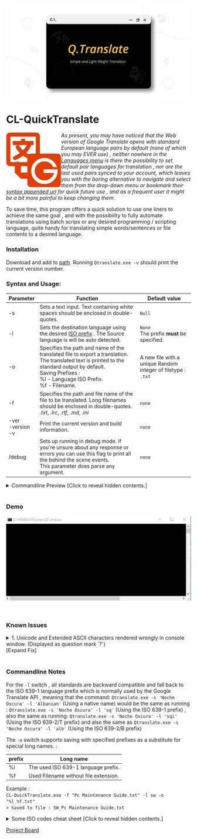 

<p align="center">
  <img src="https://github.com/KabueMurage/CL-QuickTranslate/blob/master/src/img/logo.jpeg?raw=true" alt=""/>
</p>

  # CL-QuickTranslate
  
  
 <img src="https://github.com/KabueMurage/CL-QuickTranslate/blob/master/src/img/logo.jpg?raw=true" align="left" alt="">
  
  
  *As present, you may have noticed that the Web version of Google Translate opens with standard European language pairs by default
  (none of which you may EVER use) , neither nowhere in the [Languages menu](https://translate.google.com) is there the possibility to set default
  pair languages for translation , nor are the last used pairs synced to your account, which leaves you with the boring alternative to navigate and select
  them from the drop-down menu or bookmark their [syntax appended url](https://translate.google.com/?langpair=en%7sw) for quick future use , and as a frequent user it might be a bit more painful to keep changing them.*
  
 
  To save time, this program offers a quick solution to use one liners to achieve the same goal , and with the possibility to fully automate translations
  using batch scrips or any desired programming / scripting  language, quite handy for translating simple words/sentences or file contents to 
  a desired language. <br>
  

  ### Installation
  Download and add to [path](https://en.wikipedia.org/wiki/PATH_%28variable%29).  Running ``Qtranslate.exe -v`` should print the current version number.

### Syntax and Usage:
 
 |Parameter|Function|Default value|
 |--|--|--|
 |-s| Sets a text input. Text containing white spaces should be enclosed in double-quotes.|`Null`|
 |-l|Sets the destination language using the desired [ISO prefix](https://www.google.com/url?sa=t&rct=j&q=&esrc=s&source=web&cd=&cad=rja&uact=8&ved=2ahUKEwixuKmY9_LrAhVFCxoKHUgsB1kQFjAAegQIAxAB&url=https://cloud.google.com/translate/docs/languages&usg=AOvVaw0DS2aRvqlazR86JXJI1fsn) . The Source language is will be auto detected.|`None` <br> The prefix **must** be specified. |
 |-o| Specifies the path and name of the translated file to export a translation. The translated text is printed to the standard output by default. <br> Saving Prefixes :  <br> %l -  Language ISO Prefix.<br> %f - Filename.|A new file with a unique Random integer of filetype : `.txt`|
 | -f|Specifies the path and file name of the file to be translated. Long filenames should be enclosed in double-quotes. <br> *.txt*, *.lrc*, *.rtf*, *.md*, *.ini*|`none`|
 |-ver<br> -version <br> -v|Print the current version and build information. |`none`|
 |/debug|Sets up running in debug mode. If you're unsure about any response or errors you can use this flag to print all the behind the scene events. <br> This parameter does parse any argument.|`none`| 


<details>
  
  <summary> Commandline Preview [Click to reveal hidden contents.] </summary>
  
<p align="center">
  <img src="https://github.com/KabueMurage/CL-QuickTranslate/blob/master/src/img/syn.png?raw=true" alt="Commandline Syntax Preview"/>
</p>


</details>

<br>

 
 ### Demo
<p align="center">
  <img src="https://github.com/KabueMurage/CL-QuickTranslate/blob/master/src/img/demo.gif?raw=true" alt=""/>
</p>

<br>

 ### Known Issues
 
 
<details>
  
  <summary> 1. Unicode and Extended ASCII characters rendered wrongly in console window. (Displayed as question mark `?`) <br> [Expand Fix] </summary>
  
 > Although `CL-QuickTranslate` writes output based on the current console code page, which depends
 > on a system's locale by default, the current code page may handle only a subset of available Unicode
 > characters, so if you try to display characters that are not mapped to the current code page, the console 
 > won't be able to render or represent them accurately. To fix this, you can change to an active code page which may
 > allow rendering them using [chcp](https://docs.microsoft.com/en-us/windows-server/administration/windows-commands/chcp) 
 > by running the command `chcp 65001 && Cl-Quicktranslate.exe ..`. However, if you want to render Unicode output reliably ,
 > set the console font to a non-raster or TrueType font such as Consolas or Lucida Console then use 
 > logical shift or redirectional operators to parse the unicode output to file handles. Or even better, use
 > the `-o` switch which is provided as a parameter to help you to parse the output of a command to a local file that you specify.  <br>
 > Example : <br>
 > `CL-QuickTranslate.exe -s "hello world" -l ru -o "%l-HelloWorld.txt"` <br>
 > ` > Saved to file : ru-HelloWorld.txt`
 
 
</details>


<br>

### Commandline Notes

For the ```-l``` switch , all standards are backward compatible and fall back to the ISO 639-1 language prefix which is normally used by the Google Translate API ,
meaning that the command: ```Qtranslate.exe -s 'Noche Oscura' -l 'Albanian'``` (Using a native name) would be the same as running : ```Qtranslate.exe -s 'Noche Oscura' -l 'sq'``` (Using the ISO 639-1 prefix) , also the same as running:  ```Qtranslate.exe -s 'Noche Oscura' -l 'sqi'```  (Using the ISO 639-2/T prefix)  and  also the same as ```Qtranslate.exe -s 'Noche Oscura' -l 'alb'```  (Using the ISO 639-2/B prefix) <br>

The `-o` switch supports saving with specified prefixes as a substitute for special long names. : <br>

|prefix|Long name  |
|--|--|
| %l| The used ISO 639-1 language prefix. |
|%f| Used Filename without file extension. |


  Example : <br>
   `CL-QuickTranslate.exe -f "Pc Maintenance Guide.txt" -l sw -o "%l_%f.txt"` <br>
   `> Saved to file : SW_Pc Maintenance Guide.txt`  <br>

<details>
 
  <summary> Some ISO codes cheat sheet [Click to reveal hidden contents.] </summary>
  
  >  All languages standard may be used with the ```-l``` switch to set the destination language for translation.
  >  The source language is auto detected by default.
  > see full list at :https://www.google.com/url?sa=t&rct=j&q=&esrc=s&source=web&cd=&cad=rja&uact=8&ved=2ahUKEwixuKmY9_LrAhVFCxoKHUgsB1kQFjAAegQIAxAB&url=https%3A%2F%2Fcloud.google.com%2Ftranslate%2Fdocs%2Flanguages&usg=AOvVaw0DS2aRvqlazR86JXJI1fsn
  
||ISO language name | *[ISO 639-1](https://en.wikipedia.org/wiki/ISO_639-1)*| *[ISO 639-2/T](https://en.wikipedia.org/wiki/ISO_639-2)*|*[ISO 639-2/B](https://en.wikipedia.org/wiki/ISO_639-2)*|
|--|--|--|--|--|
|1|English |*en*|*eng*|eng|
|2|Afrikaans|*af*|*afr*|afr|
|3|Albanian|*sq*|*sqi*|alb|
|4|Amharic|*am*|*amh*|amh|
|5|Arabic|*ar*|*ara*|ara|
|6|Armenian|*hy*|*hye*|arm|
|7|Azerbaijani|*az*|*aze*|-|
|8|Basque|*eu*|*eus*|baq|
|9|Belarusian|*be*|*bel*|bel|
|10|Bengali|*bn*|*ben*|ben|
|11|Bosnian|*bs*|*bos*|bos|
|12|Bulgarian|*bg*|bul|bul|
|13|Catalan,Valencian|*ca*|*cat*|cat|
|14|Cebuano|*ceb*|ceb|ceb|
|15|Chichewa|*ny*|*nya*|nya|
|16|Corsican|*co*|*cos*|cos|
|17|Croatian|*hr*|*hrv*|hrv|
|18|czech|*cs*|*ces*|cze|ces|
|19|Danish|*da*|*dan*|dan|dan|
|20|Dutch, Flemish|*nl*|*nld*|dut|
|21|Esperanto|*eo*|*epo*|epo|
|22|Estonian|*et*|est|est|
|23|Filipino|*tl*|tl|tl|
|24|Finnish|*fi*|*fin*|fin|
|25|french|*fr*|*fra*|fre|
|26|Frisian|*fy*|*fry*|fry|
|27|Georgian|*gl*|*glg*|glg|
|28|German|*de*|*deu*|ger|
|29|Haitian,Haitian Creole|*ht*|*hat*|hat|
|30|Hausa|*ha*|*hau*|hau|
|31|Hawaiian|*haw*|haw|haw|
|32|Hmong|*hmn*|hmn|hmn|
|33|Hungarian|*hu*|hun|hun|
|34|Icelandic|*is*|*isl*|ice|
|35|Igbo|*ig*|*ibo*|ibo|
|36|Indonesian|*id*|*ind*|ind|
|37|Irish|*ga*|*gle*|gle|
|38|Italian|*it*|ita|ita|
|39|Khmer|*km*|*km*|km|
|40|Latin|*la*|*lat*|lat|lat|
|41|Latvian|*lv*|*lav*|lav|
|42|Lithuanian|*lt*|*lit*|lit|
|43|Luxembourgish|*lb*|*ltz*|ltz|
|44|Malagasy|*mg*|*mlg*|mlg|
|45|Malay|*ms*|*msa*|msa|
|46|Maltese|*mt*|*mlt*|mlt|
|47|Maori|*mi*|*mri*|mao|
|48|Norwegian|*no*|*nor*|nor|
|49|Polish|*pl*|*pol*|pol|
|50|Portuguese|*pt*|*por*|por|
|51|Romanian,moldavian|*ro*|*ron*|rum|
|52|Sesotho|*st*|*sot*|sot|
|53|Slovak|*sk*|*slk*|slk|
|54|Slovenian|*sl*|*slv*|slv|
|55|Somali|*so*|*som*|som|
|56|Spanish,Castilian|*es*|*spa*|spa|
|57|Swahili, Kiswahili|*sw*|*swa*|swa|
|58|Swedish|*sv*|*swe*|swe|
|59|Turkish|*tr*|*tur*|tur|
|60|Uzbek|*uz*|*uzb*|uzb|
|61|Vietnamese|*vi*|*vie*|vie|
|62|Welsh|*cy*|*cym*|wel|
|63|Xhosa|*xh*|*xho*|xho|
|64|Yoruba|*yo*|yor|yor|
|65|Zulu|*zu*|*zul*|zul|
...

</details>

[Project Board](https://github.com/users/KabueMurage/projects/4)

###
